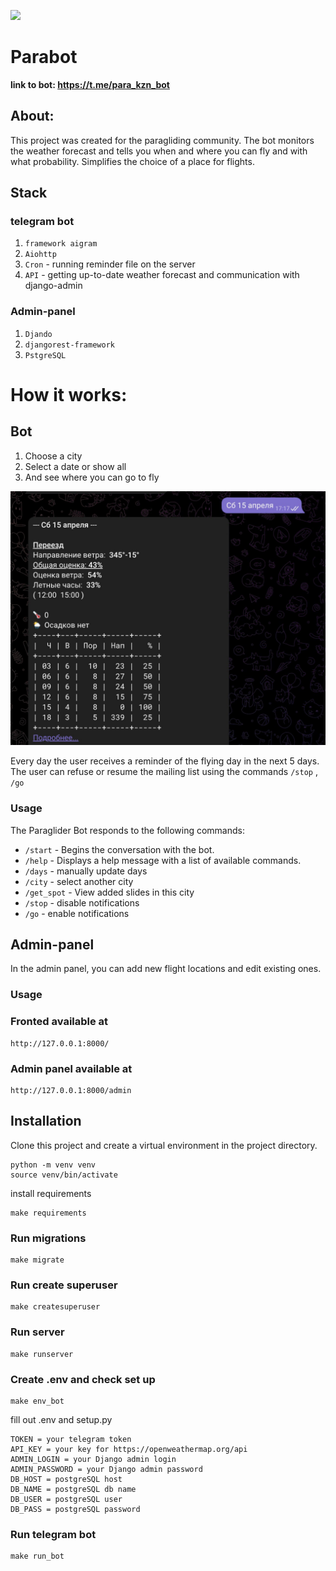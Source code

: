 [![](https://img.shields.io/pypi/pyversions/django-admin-interface.svg?color=3776AB&logo=python&logoColor=white)](https://www.python.org/)


# Parabot
<b> link to bot: https://t.me/para_kzn_bot </b>

## About: 
This project was created for the paragliding community.
The bot monitors the weather forecast and tells you when and where
you can fly and with what probability. Simplifies the choice of a place for flights.

## Stack
### telegram bot
1. `framework aigram`
2. `Aiohttp`
3. `Cron` - running reminder file on the server
4. `API` - getting up-to-date weather forecast and communication with django-admin

### Admin-panel
1. `Djando`
2. `djangorest-framework`
3. `PstgreSQL`

# How it works:
## Bot
1. Choose a city
2. Select a date or show all
3. And see where you can go to fly

![mess.jpg](mess.jpg)

Every day the user receives a reminder of the flying day in the next 5 days. The user can refuse or resume the mailing list using the commands `/stop` , `/go`


### Usage

The Paraglider Bot responds to the following commands:

- `/start` - Begins the conversation with the bot.
- `/help` - Displays a help message with a list of available commands.
- `/days` - manually update days
- `/city` - select another city
- `/get_spot` - View added slides in this city
- `/stop` - disable notifications
- `/go` - enable notifications

## Admin-panel
In the admin panel, you can add new flight locations and edit existing ones.
### Usage

### Fronted available at

```commandline
http://127.0.0.1:8000/
```

### Admin panel available at

```commandline
http://127.0.0.1:8000/admin
```
## Installation
Clone this project and create a virtual environment in the project directory.

```commandline
python -m venv venv
source venv/bin/activate
```
install requirements

```commandline
make requirements
```

### Run migrations

```commandline
make migrate
```
### Run create superuser

```commandline
make createsuperuser
```

### Run server

```commandline
make runserver
```

### Create .env and check set up

```commandline
make env_bot
```
fill out .env and setup.py
````
TOKEN = your telegram token
API_KEY = your key for https://openweathermap.org/api
ADMIN_LOGIN = your Django admin login
ADMIN_PASSWORD = your Django admin password
DB_HOST = postgreSQL host
DB_NAME = postgreSQL db name
DB_USER = postgreSQL user
DB_PASS = postgreSQL password
````

### Run telegram bot

```commandline
make run_bot
```

